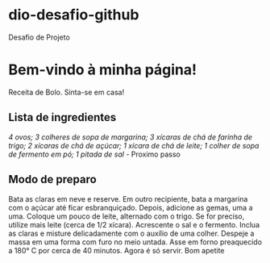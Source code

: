 # dio-desafio-github
Desafio de Projeto
<!DOCTYPE html>
<html>

<head>
<title>Desafio Dio</title>
</head>

<body>

<h1>Bem-vindo à minha página!</h1>
<p>Receita de Bolo. Sinta-se em casa!</p>

<h2>Lista de ingredientes</h2>
<p><i>4 ovos;
3 colheres de sopa de margarina;
3 xícaras de chá de farinha de trigo;
2 xícaras de chá de açúcar;
1 xícara de chá de leite;
1 colher de sopa de fermento em pó;
1 pitada de sal</i> - Proximo passo</p>

<h2>Modo de preparo</h2>
<p>Bata as claras em neve e reserve.
Em outro recipiente, bata a margarina com o açúcar até ficar esbranquiçado.
Depois, adicione as gemas, uma a uma.
Coloque um pouco de leite, alternado com o trigo. Se for preciso, utilize mais leite (cerca de 1/2 xícara).
Acrescente o sal e o fermento.
Inclua as claras e misture delicadamente com o auxílio de uma colher.
Despeje a massa em uma forma com furo no meio untada.
Asse em forno preaquecido a 180° C por cerca de 40 minutos.
Agora é só servir. Bom apetite</a></p>

</body>
</html>
